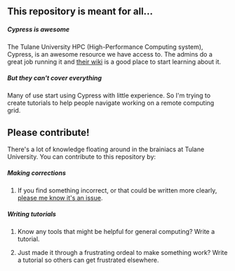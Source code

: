 ## This repository is meant for all...

##### *Cypress is awesome*

The Tulane University HPC (High-Performance Computing system), Cypress, is an awesome resource we have access to.  The admins do a great job running it and [their wiki](https://wiki.hpc.tulane.edu/trac/wiki/cypress/about) is a good place to start learning about it.


##### *But they can't cover everything*

Many of use start using Cypress with little experience.  So I'm trying to create tutorials to help people navigate working on a remote computing grid.


## Please contribute!

There's a lot of knowledge floating around in the brainiacs at Tulane University.  You can contribute to this repository by:

##### *Making corrections*

1. If you find something incorrect, or that could be written more clearly, [please me know it's an issue](https://github.com/sformel/tulane_HPC_cypress/issues).

##### *Writing tutorials*

1. Know any tools that might be helpful for general computing?  Write a tutorial.

2. Just made it through a frustrating ordeal to make something work?  Write a tutorial so others can get frustrated elsewhere.